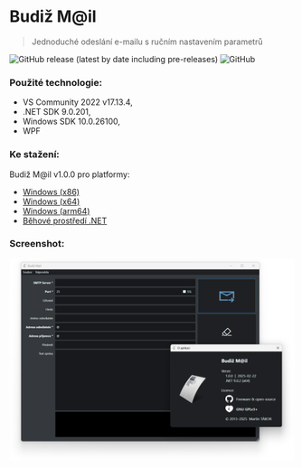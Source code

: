 # Budiž M@il
> Jednoduché odeslání e-mailu s ručním nastavením parametrů

![GitHub release (latest by date including pre-releases)](https://img.shields.io/github/v/release/ma-ta/budiz-mail?include_prereleases)
![GitHub](https://img.shields.io/github/license/ma-ta/budiz-mail)

### Použité technologie:

- VS Community 2022 v17.13.4,
- .NET SDK 9.0.201,
- Windows SDK 10.0.26100,
- WPF

### Ke stažení:

Budiž M@il v1.0.0 pro platformy:

- [Windows (x86)](//github.com/ma-ta/budiz-mail/releases/download/v1.0.0/BudizMail-x86.exe)
- [Windows (x64)](//github.com/ma-ta/budiz-mail/releases/download/v1.0.0/BudizMail-x64.exe)
- [Windows (arm64)](//github.com/ma-ta/budiz-mail/releases/download/v1.0.0/BudizMail-arm64.exe)
- [Běhové prostředí .NET](//dotnet.microsoft.com/download/dotnet/current/runtime)

### Screenshot:

![Screenshot aplikace Budiž Mail v1.0.x](/budiz-mail_1.0.png)
